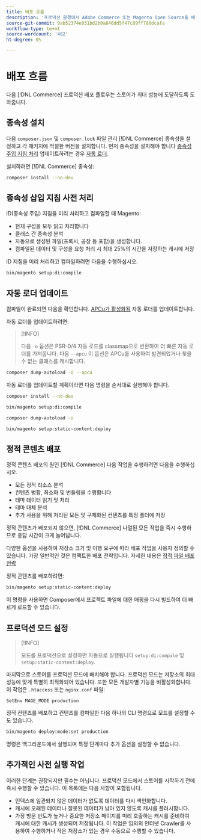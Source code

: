 ```yaml
---
title: 배포 흐름
description: '프로덕션 환경에서 Adobe Commerce 또는 Magento Open Source을 배포하는 데 필요한 단계에 대해 알아봅니다. '
source-git-commit: 9ab52374e031bd2b0a846dd5f47c89ff788dcafa
workflow-type: tm+mt
source-wordcount: '482'
ht-degree: 0%

---
```



# 배포 흐름

다음 [!DNL Commerce] 프로덕션 배포 플로우는 스토어가 최대 성능에 도달하도록 도와줍니다.

## 종속성 설치

다음 `composer.json` 및 `composer.lock` 파일 관리 [!DNL Commerce] 종속성을 설정하고 각 패키지에 적절한 버전을 설치합니다. 먼저 종속성을 설치해야 합니다 [종속성 주입 지침 처리](#preprocess-dependency-injection-instructions) 업데이트하려는 경우 [자동 로더](#update-the-autoloader).

설치하려면 [!DNL Commerce] 종속성:

```bash
composer install --no-dev
```

## 종속성 삽입 지침 사전 처리

ID(종속성 주입) 지침을 미리 처리하고 컴파일할 때 Magento:

* 현재 구성을 모두 읽고 처리합니다
* 클래스 간 종속성 분석
* 자동으로 생성된 파일(프록시, 공장 등 포함)을 생성합니다.
* 컴파일된 데이터 및 구성을 요청 처리 시 최대 25%의 시간을 저장하는 캐시에 저장

ID 지침을 미리 처리하고 컴파일하려면 다음을 수행하십시오.

```bash
bin/magento setup:di:compile
```

## 자동 로더 업데이트

컴파일이 완료되면 다음을 확인합니다. [APCu가 활성화됨](https://devdocs.magento.com/guides/v2.4/performance-best-practices/software.html#php-settings) 자동 로더를 업데이트합니다.

자동 로더를 업데이트하려면:

>[!INFO]
>
>다음 `-o` 옵션은 PSR-0/4 자동 로드를 classmap으로 변환하여 더 빠른 자동 로더를 가져옵니다. 다음 `--apcu` 이 옵션은 APCu를 사용하여 발견되었거나 찾을 수 없는 클래스를 캐시합니다.

```bash
composer dump-autoload -o --apcu
```

자동 로더를 업데이트할 계획이라면 다음 명령을 순서대로 실행해야 합니다.

```bash
composer install --no-dev
```

```bash
bin/magento setup:di:compile
```

```bash
composer dump-autoload -o
```

```bash
bin/magento setup:static-content:deploy
```

## 정적 콘텐츠 배포

정적 콘텐츠 배포의 원인 [!DNL Commerce] 다음 작업을 수행하려면 다음을 수행하십시오.

* 모든 정적 리소스 분석
* 컨텐츠 병합, 최소화 및 번들링을 수행합니다
* 테마 데이터 읽기 및 처리
* 테마 대체 분석
* 추가 사용을 위해 처리된 모든 및 구체화된 컨텐츠를 특정 폴더에 저장

정적 콘텐츠가 배포되지 않으면, [!DNL Commerce] 나열된 모든 작업을 즉시 수행하므로 응답 시간이 크게 늘어납니다.

다양한 옵션을 사용하여 저장소 크기 및 이행 요구에 따라 배포 작업을 사용자 정의할 수 있습니다. 가장 일반적인 것은 컴팩트한 배포 전략입니다. 자세한 내용은 [정적 파일 배포 전략](https://devdocs.magento.com/guides/v2.4/config-guide/cli/config-cli-subcommands-static-deploy-strategies.html)

정적 콘텐츠를 배포하려면:

```bash
bin/magento setup:static-content:deploy
```

이 명령을 사용하면 Composer에서 프로젝트 파일에 대한 매핑을 다시 빌드하여 더 빠르게 로드할 수 있습니다.

## 프로덕션 모드 설정

>[!INFO]
>
>모드를 프로덕션으로 설정하면 자동으로 실행됩니다 `setup:di:compile` 및 `setup:static-content:deploy`.

마지막으로 스토어를 프로덕션 모드에 배치해야 합니다. 프로덕션 모드는 저장소의 최대 성능에 맞게 특별히 최적화되어 있습니다. 또한 모든 개발자별 기능을 비활성화합니다. 이 작업은 `.htaccess` 또는 `nginx.conf` 파일:

`SetEnv MAGE_MODE production`

정적 컨텐츠를 배포하고 컨텐츠를 컴파일한 다음 하나의 CLI 명령으로 모드를 설정할 수도 있습니다.

```bash
bin/magento deploy:mode:set production
```

명령은 백그라운드에서 실행되며 특정 단계마다 추가 옵션을 설정할 수 없습니다.

## 추가적인 사전 실행 작업

이러한 단계는 권장되지만 필수는 아닙니다. 프로덕션 모드에서 스토어를 시작하기 전에 즉시 수행할 수 있습니다. 이 목록에는 다음 사항이 포함됩니다.

* 인덱스에 일관되지 않은 데이터가 없도록 데이터를 다시 색인화합니다.
* 캐시에 오래된 데이터나 잘못된 데이터가 남아 있지 않도록 캐시를 플러시합니다.
* 가장 방문 빈도가 높거나 중요한 저장소 페이지를 미리 호출하는 캐시를 준비하여 캐시에 대한 캐시가 생성되어 저장됩니다. 이 작업은 임의의 인터넷 Crawler를 사용하여 수행하거나 작은 저장소가 있는 경우 수동으로 수행할 수 있습니다.
